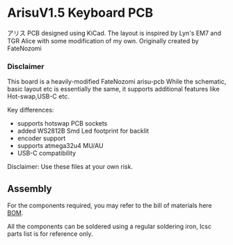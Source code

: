 # ArisuV1.5 Keyboard PCB
アリス PCB designed using KiCad. The layout is inspired by Lyn's EM7 and TGR Alice with some modification of my own.
Originally created by FateNozomi
### Disclaimer
This board is a heavily-modified FateNozomi arisu-pcb While the schematic, basic layout etc is essentially the same, it supports additional features like Hot-swap,USB-C etc.

Key differences:
- supports hotswap PCB sockets
- added WS2812B Smd Led footprint for backlit 
- encoder support
- supports atmega32u4 MU/AU
- USB-C compatibility

Disclaimer: Use these files at your own risk.

## Assembly
For the components required, you may refer to the bill of materials here [BOM](https://github.com/donttellmywife1510/ArisuV1.5/blob/main/ArisuV1.5/arisuV1.5-pcb-soldered/PCB/arisu_BOM.xlsx).

All the components can be soldered using a regular soldering iron, lcsc parts list is for reference only.
